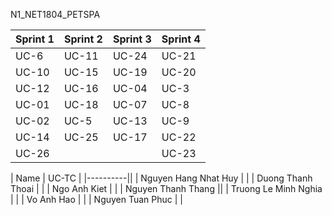 N1_NET1804_PETSPA


| Sprint 1 | Sprint 2 | Sprint 3 | Sprint 4 |
|----------|----------|----------|----------|
| UC-6     | UC-11    | UC-24    | UC-21    | 
| UC-10    | UC-15    | UC-19    | UC-20    | 
| UC-12    | UC-16    | UC-04    | UC-3     |
| UC-01    | UC-18    | UC-07    | UC-8     |
| UC-02    | UC-5     | UC-13    | UC-9     |
| UC-14    | UC-25    | UC-17    | UC-22    |
| UC-26    |          |          | UC-23    |


| Name | UC-TC |
|----------||
| Nguyen Hang Nhat Huy   | | 
| Duong Thanh Thoai    | | 
| Ngo Anh Kiet    |   |
| Nguyen Thanh Thang    ||
| Truong Le Minh Nghia    | |
| Vo Anh Hao    | |
| Nguyen Tuan Phuc   |         |
